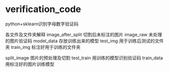 # verification_code
python+sklearn识别字母数字验证码

各文件及文件夹解释
image_after_split 切割后未标注的图片
image_raw 未处理的图片验证码
model_data 存放训练出来的模型
test_img 用于训练后测试的文件夹
train_img 标注好用于训练的文件夹

split_image 图片的预处理及切割
test_train 用训练的模型识别验证码
train_data 用标注好的图片训练模型